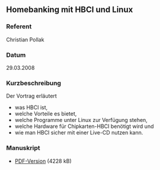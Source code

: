 ## Homebanking mit HBCI und Linux


### Referent
Christian Pollak

### Datum
29.03.2008

### Kurzbeschreibung
Der Vortrag erläutert

* was HBCI ist,
* welche Vorteile es bietet,
* welche Programme unter Linux zur Verfügung stehen,
* welche Hardware für Chipkarten-HBCI benötigt wird und
* wie man HBCI sicher mit einer Live-CD nutzen kann.


### Manuskript

* [PDF-Version](/download/Vortraege/HBCI.pdf) (4228 kB)
